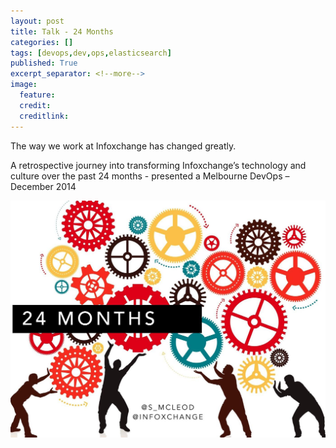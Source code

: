 ```yaml
---
layout: post
title: Talk - 24 Months
categories: []
tags: [devops,dev,ops,elasticsearch]
published: True
excerpt_separator: <!--more-->
image:
  feature:
  credit:
  creditlink:
---
```


The way we work at Infoxchange has changed greatly.

A retrospective journey into transforming Infoxchange’s technology and culture over the past 24 months - presented a Melbourne DevOps – December 2014

[![Click to Start Slides](/images/misc/24months.jpg)](https://ixa.io/wp-content/uploads/2014/11/24%20Months.pdf)